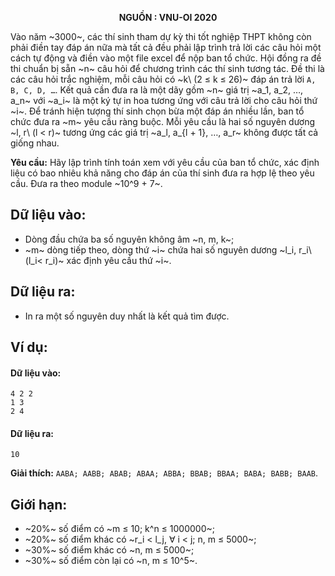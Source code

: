 **<center>NGUỒN : VNU-OI 2020</center>**

Vào năm ~3000~, các thí sinh tham dự kỳ thi tốt nghiệp THPT không còn phải điền tay đáp án nữa mà tất cả đều phải lập trình trả lời các câu hỏi một cách tự động và điền vào một file excel để nộp ban tổ chức. Hội đồng ra đề thi chuẩn bị sẵn ~n~ câu hỏi để chương trình các thí sinh tương tác. Đề thi là các câu hỏi trắc nghiệm, mỗi câu hỏi có ~k\ (2 ≤ k ≤ 26)~ đáp án trả lời `A, B, C, D, …`. Kết quả cần đưa ra là một dãy gồm ~n~ giá trị ~a_1, a_2, …, a_n~ với ~a_i~ là một ký tự in hoa tương ứng với câu trả lời cho câu hỏi thứ ~i~. Để tránh hiện tượng thí sinh chọn bừa một đáp án nhiều lần, ban tổ chức đưa ra ~m~ yêu cầu ràng buộc. Mỗi yêu cầu là hai số nguyên dương ~l, r\ (l < r)~ tương ứng các giá trị ~a_l, a_{l + 1}, …, a_r~ không được tất cả giống nhau.

**Yêu cầu:** Hãy lập trình tính toán xem với yêu cầu của ban tổ chức, xác định liệu có bao nhiêu khả năng cho đáp án của thí sinh đưa ra hợp lệ theo yêu cầu. Đưa ra theo module ~10^9 + 7~.

## Dữ liệu vào:
- Dòng đầu chứa ba số nguyên không âm ~n, m, k~;
- ~m~ dòng tiếp theo, dòng thứ ~i~ chứa hai số nguyên dương ~l_i, r_i\ (l_i< r_i)~ xác định yêu cầu thứ ~i~.

## Dữ liệu ra:
- In ra một số nguyên duy nhất là kết quả tìm được.

## Ví dụ:
#### Dữ liệu vào:
```
4 2 2
1 3
2 4
```

#### Dữ liệu ra:
```
10
```

**Giải thích:** `AABA; AABB; ABAB; ABAA; ABBA; BBAB; BBAA; BABA; BABB; BAAB`.

## Giới hạn:
- ~20\%~ số điểm có ~m ≤ 10; k^n ≤ 1000000~;
- ~20\%~ số điểm khác có ~r_i < l_j, ∀ i < j; n, m ≤ 5000~;
- ~30\%~ số điểm khác có ~n, m ≤ 5000~;
- ~30\%~ số điểm còn lại có ~n, m ≤ 10^5~.